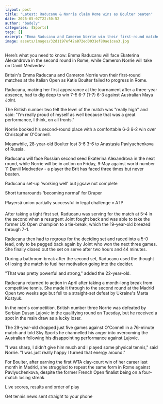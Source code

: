 ```yaml
---
layout: post
title: "Latest: Raducanu & Norrie claim Rome wins as Boulter beaten"
date: 2025-05-07T22:50:52
author: "badely"
categories: [Sports]
tags: []
excerpt: "Emma Raducanu and Cameron Norrie win their first-round matches at the Italian Open in Rome but Katie Boulter suffers defeat in Rome."
image: assets/images/32d1197ef42a872ed0031ef80ae1cea3.jpg
---
```


Here’s what you need to know: Emma Raducanu will face Ekaterina Alexandrova in the second round in Rome, while Cameron Norrie will take on Daniil Medvedev

Britain's Emma Raducanu and Cameron Norrie won their first-round matches at the Italian Open as Katie Boulter failed to progress in Rome. 

Raducanu, making her first appearance at the tournament after a three-year absence, had to dig deep to win 7-5 6-7 (1-7) 6-3 against Australian Maya Joint. 

The British number two felt the level of the match was "really high" and said: "I'm really proud of myself as well because that was a great performance, I think, on all fronts."

Norrie booked his second-round place with a comfortable 6-3 6-2 win over Christopher O'Connell.  

Meanwhile, 28-year-old Boulter lost 3-6 3-6 to Anastasia Pavlyuchenkova of Russia. 

Raducanu will face Russian second seed Ekaterina Alexandrova in the next round, while Norrie will be in action on Friday, 9 May against world number 11 Daniil Medvedev - a player the Brit has faced three times but never beaten. 

Raducanu set-up 'working well' but jigsaw not complete

Short turnarounds 'becoming normal' for Draper

Playersâ union partially successful in legal challenge v ATP

After taking a tight first set, Raducanu was serving for the match at 5-4 in the second when a resurgent Joint fought back and was able to take the former US Open champion to a tie-break, which the 19-year-old breezed through 7-1. 

Raducanu then had to regroup for the deciding set and raced into a 5-0 lead, only to be pegged back again by Joint who won the next three games. She finally closed out the set on serve after two hours and 44 minutes. 

During a bathroom break after the second set, Raducanu used the thought of losing the match to fuel her motivation going into the decider.

"That was pretty powerful and strong," added the 22-year-old. 

Raducanu returned to action in April after taking a month-long break from competitive tennis. She made it through to the second round at the Madrid Open two weeks ago but fell to a straight-set defeat by Ukraine's Marta Kostyuk. 

In the men's competition, British number three Norrie was defeated by Serbian Dusan Lajovic in the qualifying round on Tuesday, but he received a spot in the main draw as a lucky loser. 

The 29-year-old dropped just five games against O'Connell in a 76-minute match and told Sky Sports he channelled his anger into overcoming the Australian following his disappointing performance against Lajovic. 

"I was sharp, I didn't give him much and I played some physical tennis," said Norrie. "I was just really happy I turned that energy around."

For Boulter, after earning the first WTA clay-court win of her career last month in Madrid, she struggled to repeat the same form in Rome against Pavlyuchenkova, despite the former French Open finalist being on a four-match losing streak. 

Live scores, results and order of play

Get tennis news sent straight to your phone

